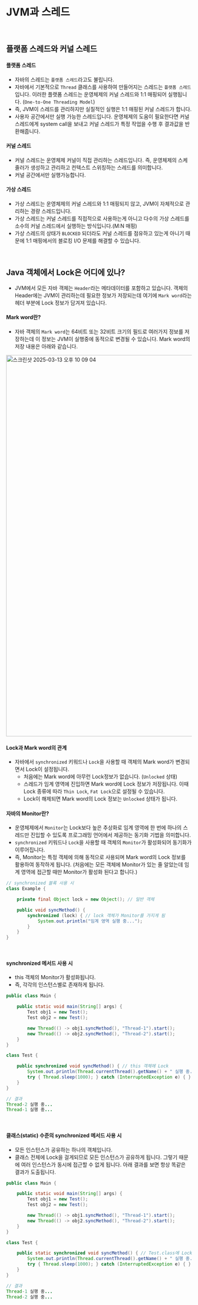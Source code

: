 # JVM과 스레드

<br>

## 플랫폼 스레드와 커널 스레드

#### 플랫폼 스레드

- 자바의 스레드는 `플랫폼 스레드`라고도 불립니다.
- 자바에서 기본적으로 `Thread` 클래스를 사용하여 만들어지는 스레드는 `플랫폼 스레드`입니다. 이러한 플랫폼 스레드는 운영체제의 커널 스레드와 1:1 매핑되어 실행됩니다. (`One-to-One Threading Model`)
- 즉, JVM이 스레드를 관리하지만 실질적인 실행은 1:1 매핑된 커널 스레드가 합니다.
- 사용자 공간에서만 실행 가능한 스레드입니다. 운영체제의 도움이 필요한다면 커널 스레드에게 system call을 보내고 커널 스레드가 특정 작업을 수행 후 결과값을 반환해줍니다.

#### 커널 스레드

- 커널 스레드는 운영체제 커널이 직접 관리하는 스레드입니다. 즉, 운영체제의 스케줄러가 생성하고 관리하고 컨텍스트 스위칭하는 스레드를 의미합니다.
- 커널 공간에서만 실행가능합니다.

#### 가상 스레드

- 가상 스레드는 운영체제의 커널 스레드와 1:1 매핑되지 않고, JVM이 자체적으로 관리하는 경량 스레드입니다.
- 가상 스레드는 커널 스레드를 직접적으로 사용하는게 아니고 다수의 가상 스레드를 소수의 커널 스레드에서 실행하는 방식입니다.(M:N 매핑)
- 가상 스레드의 상태가 `BLOCKED` 되더라도 커널 스레드를 점유하고 있는게 아니기 때문에 1:1 매핑에서의 블로킹 I/O 문제를 해결할 수 있습니다.

<br>

## Java 객체에서 Lock은 어디에 있나?

- JVM에서 모든 자바 객체는 `Header`라는 메타데이터를 포함하고 있습니다. 객체의 Header에는 JVM이 관리하는데 필요한 정보가 저장되는데 여기에 `Mark word`라는 헤더 부분에 Lock 정보가 담겨져 있습니다.

#### Mark word란?

- 자바 객체의 `Mark word`는 64비트 또는 32비트 크기의 필드로 여러가지 정보를 저장하는데 이 정보는 JVM이 실행중에 동적으로 변경될 수 있습니다. Mark word의 저장 내용은 아래와 같습니다.

<img width="1032" alt="스크린샷 2025-03-13 오후 10 09 04" src="https://github.com/user-attachments/assets/b0655e88-2d36-429b-9483-eb860515c4a7" />

<br>

#### Lock과 Mark word의 관계

- 자바에서 `synchronized` 키워드나 `Lock`을 사용할 때 객체의 Mark word가 변경되면서 Lock이 설정됩니다.
  - 처음에는 Mark word에 아무런 Lock정보가 없습니다. (`Unlocked` 상태)
  - 스레드가 임계 영역에 진입하면 Mark word에 Lock 정보가 저장됩니다. 이때 Lock 종류에 따라 `Thin Lock`, `Fat Lock`으로 설정될 수 있습니다.
  - Lock이 해제되면 Mark word의 Lock 정보는 `Unlocked` 상태가 됩니다.

#### 자바의 Monitor란?

- 운영체제에서 `Monitor`는 Lock보다 높은 추상화로 임계 영역에 한 번에 하나의 스레드만 진입할 수 있도록 프로그래밍 언어에서 제공하는 동기화 기법을 의미합니다.
- `synchronized` 키워드나 `Lock`을 사용할 때 객체의 `Monitor`가 활성화되어 동기화가 이루어집니다.
- 즉, Monitor는 특정 객체에 의해 동적으로 사용되며 Mark word의 Lock 정보를 활용하여 동작하게 됩니다. (처음에는 모든 객체에 Monitor가 있는 줄 알았는데 임계 영역에 접근할 때만 Monitor가 활성화 된다고 합니다.) 

```java
// synchronized 블록 사용 시
class Example {

    private final Object lock = new Object(); // 일반 객체

    public void syncMethod() {
        synchronized (lock) { // lock 객체가 Monitor를 가지게 됨
            System.out.println("임계 영역 실행 중...");
        }
    }
}
```

<br>

#### synchronized 메서드 사용 시

- this 객체의 Monitor가 활성화됩니다.
- 즉, 각각의 인스턴스별로 존재하게 됩니다.

```java
public class Main {

    public static void main(String[] args) {
        Test obj1 = new Test();
        Test obj2 = new Test();

        new Thread(() -> obj1.syncMethod(), "Thread-1").start();
        new Thread(() -> obj2.syncMethod(), "Thread-2").start();
    }
}

class Test {

    public synchronized void syncMethod() { // this 객체에 Lock
        System.out.println(Thread.currentThread().getName() + " 실행 중...");
        try { Thread.sleep(1000); } catch (InterruptedException e) { }
    }
}

// 결과
Thread-2 실행 중...
Thread-1 실행 중...
```

<br>

#### 클래스(static) 수준의 synchronized 메서드 사용 시

- 모든 인스턴스가 공유하는 하나의 객체입니다.
- 클래스 전체에 Lock을 걸게되므로 모든 인스턴스가 공유하게 됩니다. 그렇기 때문에 여러 인스턴스가 동시에 접근할 수 없게 됩니다. 아래 결과를 보면 항상 똑같은 결과가 도출됩니다.

```java
public class Main {

    public static void main(String[] args) {
        Test obj1 = new Test();
        Test obj2 = new Test();

        new Thread(() -> obj1.syncMethod(), "Thread-1").start();
        new Thread(() -> obj2.syncMethod(), "Thread-2").start();
    }
}

class Test {

    public static synchronized void syncMethod() { // Test.class에 Lock
        System.out.println(Thread.currentThread().getName() + " 실행 중...");
        try { Thread.sleep(1000); } catch (InterruptedException e) { }
    }
}

// 결과
Thread-1 실행 중...
Thread-2 실행 중...
```

<br>

## 


























